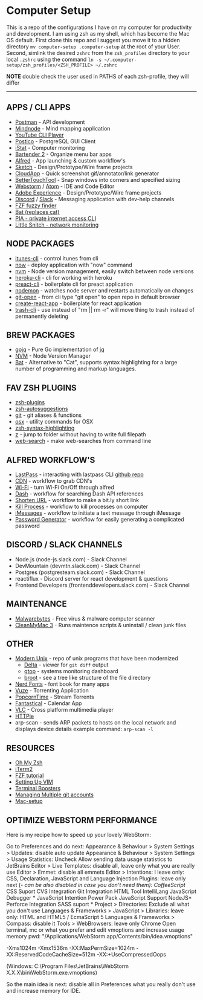 # Computer Setup

This is a repo of the configurations I have on my computer for productivity and development.
I am using zsh as my shell, which has become the Mac OS default. First clone this repo and I suggest you move it to a hidden directory `mv computer-setup .computer-setup` at the root of your User. Second, simlink the desired `zshrc` from the `zsh_profiles` directory to your local `.zshrc` using the command `ln -s ~/.computer-setup/zsh_profiles/<ZSH_PROFILE> ~/.zshrc`

**NOTE** double check the user used in PATHS of each zsh-profile, they will differ

---

## APPS / CLI APPS

* [Postman](https://www.getpostman.com/) - API development
* [Mindnode](https://mindnode.com/) - Mind mapping application 
* [YouTube CLI Player](https://github.com/mps-youtube/mps-youtube)
* [Postico](https://eggerapps.at/postico/) - PostgreSQL GUI Client
* [iStat](https://bjango.com/mac/istatmenus/) - Computer monitoring 
* [Bartender 2](https://www.macbartender.com/) - Organize menu bar apps
* [Alfred](https://www.alfredapp.com/) - App launching & custom workflow's
* [Sketch](https://www.sketchapp.com/) - Design/Prototype/Wire frame projects
* [CloudApp](https://www.getcloudapp.com/) - Quick screenshot gif/annotator/link generator
* [BetterTouchTool](https://www.boastr.net/) - Snap windows into corners and specified sizing
* [Webstorm](https://www.jetbrains.com/webstorm/) / [Atom](https://atom.io/) - IDE and Code Editor
* [Adobe Experience](http://www.adobe.com/products/experience-design.html) - Design/Prototype/Wire frame projects
* [Discord](https://discordapp.com/) / [Slack](https://slack.com/) - Messaging application with dev-help channels
* [FZF fuzzy finder](https://www.youtube.com/watch?v=1a5NiMhqAR0)
* [Bat (replaces cat)](https://github.com/sharkdp/bat)
* [PIA - private internet access CLI](https://www.privateinternetaccess.com/helpdesk/kb/articles/pia-desktop-command-line-interface)
* [Little Snitch - network monitoring](https://www.obdev.at/index.html)
  
## NODE PACKAGES

* [itunes-cli](https://github.com/mischah/itunes-remote) - control itunes from cli
* [now](https://www.npmjs.com/package/now) - deploy application with "now" command
* [nvm](https://github.com/nvm-sh/nvm) - Node version management, easily switch between node versions
* [heroku-cli](https://devcenter.heroku.com/articles/heroku-cli) - cli for working with heroku
* [preact-cli](https://github.com/developit/preact-cli) - boilerplate cli for preact application
* [nodemon](https://github.com/remy/nodemon) - watches node server and restarts automatically on changes
* [git-open](https://github.com/paulirish/git-open) - from cli type "git open" to open repo in default browser
* [create-react-app](https://github.com/facebookincubator/create-react-app) - boilerplate for react application
* [trash-cli](https://www.npmjs.com/package/trash-cli) - use instead of "rm || rm -r" will move thing to trash instead of permanently deleting

## BREW PACKAGES

* [gojq](https://github.com/itchyny/gojq) - Pure Go implementation of [jq](https://github.com/stedolan/jq)
* [NVM](https://gist.github.com/nijicha/e5615548181676873118df79953cb709) - Node Version Manager
* [Bat](https://github.com/sharkdp/bat) - Alternative to "Cat", supports syntax highlighting for a large number of programming and markup languages.

## FAV ZSH PLUGINS

* [zsh-plugins](https://github.com/robbyrussell/oh-my-zsh/wiki/Plugins)
* [zsh-autosuggestions](https://github.com/zsh-users/zsh-autosuggestions)
* [git](https://github.com/robbyrussell/oh-my-zsh/wiki/Plugins#git) - git aliases & functions
* [osx](https://github.com/robbyrussell/oh-my-zsh/wiki/Plugins#osx) - utility commands for OSX
* [zsh-syntax-highlighting](https://github.com/zsh-users/zsh-syntax-highlighting/blob/master/INSTALL.md)
* [z](https://github.com/robbyrussell/oh-my-zsh/wiki/Plugins#z) - jump to folder without having to write full filepath
* [web-search](https://github.com/robbyrussell/oh-my-zsh/wiki/Plugins#web-search) - make web-searches from command line

## ALFRED WORKFLOW'S

* [LastPass](https://www.alfredforum.com/topic/15646-lastpass-accelerator/) - interacting with lastpass CLI [github repo](https://github.com/lastpass/lastpass-cli)
* [CDN](http://www.packal.org/) - workflow to grab CDN's
* [Wi-Fi](http://www.packal.org/) - turn Wi-Fi On/Off through alfred
* [Dash](http://www.packal.org/) - workflow for searching Dash API references
* [Shorten URL](http://www.packal.org/) - workflow to make a bit.ly short link
* [Kill Process](http://www.packal.org/) - workflow to kill processes on computer
* [iMessages](http://www.packal.org/) - workflow to initiate a text message through iMessage
* [Password Generator](http://www.packal.org/) - workflow for easily generating a complicated password

## DISCORD / SLACK CHANNELS

* Node.js (node-js.slack.com) - Slack Channel
* DevMountain (devmtn.slack.com) - Slack Channel
* Postgres (postgresteam.slack.com) - Slack Channel 
* reactiflux - Discord server for react development & questions
* Frontend Developers (frontenddevelopers.slack.com) - Slack Channel

## MAINTENANCE

* [Malwarebytes](https://www.malwarebytes.com/) - Free virus & malware computer scanner
* [CleanMyMac 3](http://bit.ly/2xnlnEf) - Runs maintence scripts & uninstall / clean junk files 

## OTHER

* [Modern Unix](https://github.com/ibraheemdev/modern-unix) - repo of unix programs that have been modernized
  * [Delta](https://github.com/dandavison/delta) - viewer for `git diff` output
  * [gtop](https://github.com/aksakalli/gtop) - systems monitoring dashboard
  * [broot](https://github.com/Canop/broot) - see a tree like structure of the file directory 
* [Nerd Fonts](https://github.com/ryanoasis/nerd-fonts) - font book for many apps
* [Vuze](http://www.vuze.com/) - Torrenting Application
* [PopcornTime](https://popcorn-time.to/) - Stream Torrents
* [Fantastical](https://flexibits.com/fantastical) - Calendar App
* [VLC](https://www.videolan.org/vlc/index.html) - Cross platform multimedia player
* [HTTPie](https://httpie.org/)
* arp-scan - sends ARP packets to hosts on the local network and displays device details
	example command: `arp-scan -l`

## RESOURCES

* [Oh My Zsh](http://ohmyz.sh/)
* [iTerm2](https://www.iterm2.com/)
* [FZF tutorial](https://www.freecodecamp.org/news/fzf-a-command-line-fuzzy-finder-missing-demo-a7de312403ff/)
* [Setting Up VIM](http://marcgg.com/blog/2016/03/01/vimrc-example/)
* [Terminal Boosters](https://medium.com/productivity-freak/terminal-boosters-7c300e6406c8)
* [Managing Multiple git accounts](https://youtu.be/lLgWWtOk7gk)
* [Mac-setup](https://sourabhbajaj.com/mac-setup/) 

## OPTIMIZE WEBSTORM PERFORMANCE

Here is my recipe how to speed up your lovely WebStorm:

Go to Preferences and do next:
Appearance & Behaviour > System Settings > Updates: disable auto update
Appearance & Behaviour > System Settings > Usage Statistics: Uncheck Allow sending data usage statistics to JetBrains
Editor > Live Templates: disable all, leave only what you are really use
Editor > Emmet: disable all emmets
Editor > Intentions: I leave only: CSS, Declaration, JavaScript and Language Injection
Plugins: leave only next (*- can be also disabled in case you don't need them):
CoffeeScript*
CSS Suport
CVS Integration
Git Integration
HTML Tool
IntelliLang
JavaScript Debugger *
JavaScript Intention Power Pack
JavaScript Support
NodeJS*
Perforce Integration
SASS suport *
Project > Directories: Exclude all what you don't use
Languages & Frameworks > JavaScript > Libraries: leave only: HTML and HTML5 / EcmaScript 5
Languages & Frameworks > Compass: disable it
Tools > WebBrowsers: leave only Chrome
Open terminal, mc or what you prefer and edit vmoptions and increase usage memory pwd: "/Applications/WebStorm.app/Contents/bin/idea.vmoptions"

-Xms1024m
-Xmx1536m
-XX:MaxPermSize=1024m
-XX:ReservedCodeCacheSize=512m
-XX:+UseCompressedOops

(Windows: C:\Program Files\JetBrains\WebStorm X.X.X\bin\WebStorm.exe.vmoptions)

So the main idea is next: disable all in Preferences what you really don't use and increase memory for IDE.
